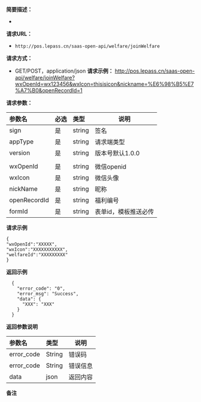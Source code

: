 
    
**简要描述：** 

- 

**请求URL：** 
- ` http://pos.lepass.cn/saas-open-api/welfare/joinWelfare `
  
**请求方式：**
- GET/POST，application/json
**请求示例：**
http://pos.lepass.cn/saas-open-api/welfare/joinWelfare?wxOpenId=wx123456&wxIcon=thisisicon&nickname=%E6%98%B5%E7%A7%B0&openRecordId=1

**请求参数：** 

|参数名|必选|类型|说明|
|:----    |:---|:----- |-----   |
|sign |是  |string |签名|
|appType|是|string|请求端类型|
|version|是|string|版本号默认1.0.0|
|||||
|wxOpenId |是  |string |微信openid  |
|wxIcon |是  |string | 微信头像    |
|nickName|是|string|昵称|
|openRecordId     |是  |string | 福利编号 |
|formId     |是  |string |表单id，模板推送必传 |
 **请求示例**
 ```
 {
 "wxOpenId":"XXXXX",
 "wxIcon":"XXXXXXXXXXX",
 "welfareId":"XXXXXXXXX"
 }
 ```
 **返回示例**

``` 
  {
    "error_code": "0",
	"error_msg": "Success",
    "data": {
      "XXX": "XXX"
    }
  }
```

 **返回参数说明** 

|参数名|类型|说明|
|:-----  |:-----|-----|
|error_code |String   |错误码  |
|error_code |String   |错误信息  |
|data|json|返回内容|

 **备注** 

